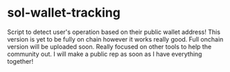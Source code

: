 # sol-wallet-tracking
Script to detect user's operation based on their public wallet address!
This version is yet to be fully on chain however it works really good.
Full onchain version will be uploaded soon.
Really focused on other tools to help the community out.
I will make a public rep as soon as I have everything together!
